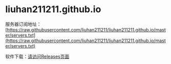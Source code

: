 # liuhan211211.github.io

服务器订阅地址：[https://raw.githubusercontent.com/liuhan211211/liuhan211211.github.io/master/servers.txt](https://raw.githubusercontent.com/liuhan211211/liuhan211211.github.io/master/servers.txt)

软件下载：[请访问Releases页面](https://github.com/liuhan211211/liuhan211211.github.io/releases)
